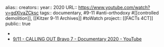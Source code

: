 alias::
creators::
year:: 2020
URL:: https://www.youtube.com/watch?v=gdXlvaZCksc
tags:: documentary, #9-11 #anti-orthodoxy #[[controlled demolition]], [[Kitzer 9-11 Archives]] #toWatch 
project:: [[FACTs 4CT]] 
public:: true

-
- [9/11 - CALLING OUT Bravo 7 - Documentary 2020 - YouTube](https://www.youtube.com/watch?v=gdXlvaZCksc)
